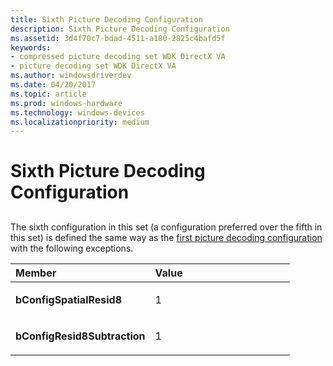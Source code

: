 ```yaml
---
title: Sixth Picture Decoding Configuration
description: Sixth Picture Decoding Configuration
ms.assetid: 3d4f70c7-bdad-4511-a180-2825c4bafd5f
keywords:
- compressed picture decoding set WDK DirectX VA
- picture decoding set WDK DirectX VA
ms.author: windowsdriverdev
ms.date: 04/20/2017
ms.topic: article
ms.prod: windows-hardware
ms.technology: windows-devices
ms.localizationpriority: medium
---
```


# Sixth Picture Decoding Configuration


## <span id="ddk_sixth_picture_decoding_configuration_gg"></span><span id="DDK_SIXTH_PICTURE_DECODING_CONFIGURATION_GG"></span>


The sixth configuration in this set (a configuration preferred over the fifth in this set) is defined the same way as the [first picture decoding configuration](first-picture-decoding-configuration.md) with the following exceptions.

<table>
<colgroup>
<col width="50%" />
<col width="50%" />
</colgroup>
<thead>
<tr class="header">
<th align="left">Member</th>
<th align="left">Value</th>
</tr>
</thead>
<tbody>
<tr class="odd">
<td align="left"><p><strong>bConfigSpatialResid8</strong></p></td>
<td align="left"><p>1</p></td>
</tr>
<tr class="even">
<td align="left"><p><strong>bConfigResid8Subtraction</strong></p></td>
<td align="left"><p>1</p></td>
</tr>
</tbody>
</table>

 

 

 






